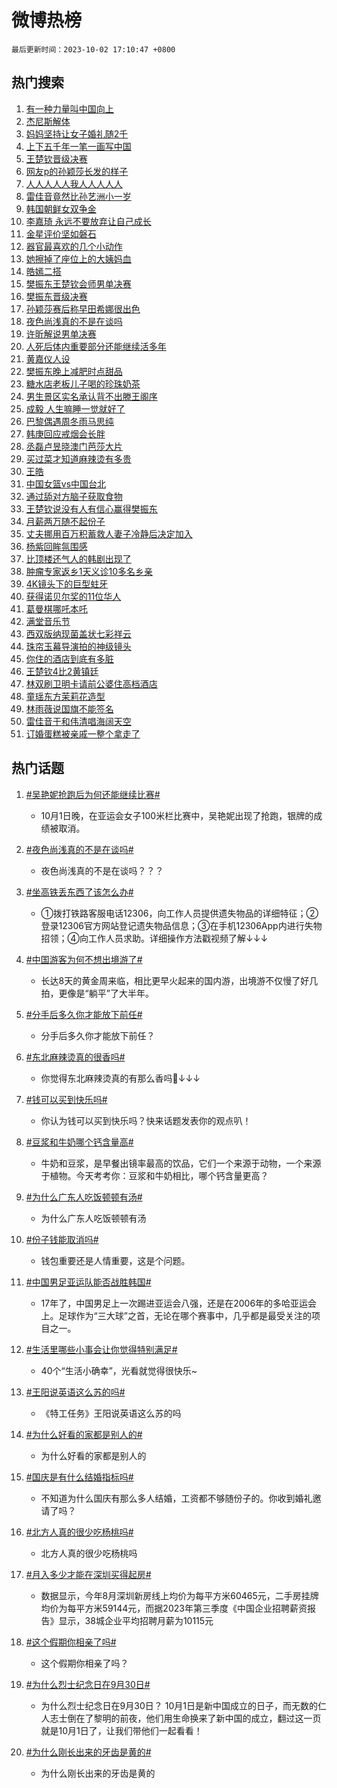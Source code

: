 # 微博热榜

`最后更新时间：2023-10-02 17:10:47 +0800`

## 热门搜索

1. [有一种力量叫中国向上](https://m.weibo.cn/search?containerid=100103type%3D1%26t%3D10%26q%3D%23%E6%9C%89%E4%B8%80%E7%A7%8D%E5%8A%9B%E9%87%8F%E5%8F%AB%E4%B8%AD%E5%9B%BD%E5%90%91%E4%B8%8A%23&stream_entry_id=51&isnewpage=1&extparam=seat%3D1%26stream_entry_id%3D51%26dgr%3D0%26c_type%3D51%26q%3D%2523%25E6%259C%2589%25E4%25B8%2580%25E7%25A7%258D%25E5%258A%259B%25E9%2587%258F%25E5%258F%25AB%25E4%25B8%25AD%25E5%259B%25BD%25E5%2590%2591%25E4%25B8%258A%2523%26cate%3D10103%26pos%3D0%26filter_type%3Drealtimehot%26display_time%3D1696237846%26pre_seqid%3D169623784657902264803)
1. [杰尼斯解体](https://m.weibo.cn/search?containerid=100103type%3D1%26t%3D10%26q%3D%E6%9D%B0%E5%B0%BC%E6%96%AF%E8%A7%A3%E4%BD%93&stream_entry_id=31&isnewpage=1&extparam=seat%3D1%26stream_entry_id%3D31%26pos%3D0%26q%3D%25E6%259D%25B0%25E5%25B0%25BC%25E6%2596%25AF%25E8%25A7%25A3%25E4%25BD%2593%26cate%3D5001%26realpos%3D1%26band_rank%3D1%26dgr%3D0%26filter_type%3Drealtimehot%26c_type%3D31%26flag%3D16%26lcate%3D5001%26display_time%3D1696237846%26pre_seqid%3D169623784657902264803)
1. [妈妈坚持让女子婚礼随2千](https://m.weibo.cn/search?containerid=100103type%3D1%26t%3D10%26q%3D%23%E5%A6%88%E5%A6%88%E5%9D%9A%E6%8C%81%E8%AE%A9%E5%A5%B3%E5%AD%90%E5%A9%9A%E7%A4%BC%E9%9A%8F2%E5%8D%83%23&stream_entry_id=31&isnewpage=1&extparam=seat%3D1%26stream_entry_id%3D31%26pos%3D1%26q%3D%2523%25E5%25A6%2588%25E5%25A6%2588%25E5%259D%259A%25E6%258C%2581%25E8%25AE%25A9%25E5%25A5%25B3%25E5%25AD%2590%25E5%25A9%259A%25E7%25A4%25BC%25E9%259A%258F2%25E5%258D%2583%2523%26cate%3D5001%26realpos%3D2%26band_rank%3D2%26dgr%3D0%26filter_type%3Drealtimehot%26c_type%3D31%26flag%3D1%26lcate%3D5001%26display_time%3D1696237846%26pre_seqid%3D169623784657902264803)
1. [上下五千年一笔一画写中国](https://m.weibo.cn/search?containerid=100103type%3D1%26t%3D10%26q%3D%23%E4%B8%8A%E4%B8%8B%E4%BA%94%E5%8D%83%E5%B9%B4%E4%B8%80%E7%AC%94%E4%B8%80%E7%94%BB%E5%86%99%E4%B8%AD%E5%9B%BD%23&stream_entry_id=31&isnewpage=1&extparam=seat%3D1%26stream_entry_id%3D31%26pos%3D2%26q%3D%2523%25E4%25B8%258A%25E4%25B8%258B%25E4%25BA%2594%25E5%258D%2583%25E5%25B9%25B4%25E4%25B8%2580%25E7%25AC%2594%25E4%25B8%2580%25E7%2594%25BB%25E5%2586%2599%25E4%25B8%25AD%25E5%259B%25BD%2523%26cate%3D5001%26realpos%3D3%26band_rank%3D3%26dgr%3D0%26filter_type%3Drealtimehot%26c_type%3D31%26flag%3D1%26lcate%3D5001%26display_time%3D1696237846%26pre_seqid%3D169623784657902264803)
1. [王楚钦晋级决赛](https://m.weibo.cn/search?containerid=100103type%3D1%26t%3D10%26q%3D%E7%8E%8B%E6%A5%9A%E9%92%A6%E6%99%8B%E7%BA%A7%E5%86%B3%E8%B5%9B&stream_entry_id=31&isnewpage=1&extparam=seat%3D1%26stream_entry_id%3D31%26pos%3D3%26q%3D%25E7%258E%258B%25E6%25A5%259A%25E9%2592%25A6%25E6%2599%258B%25E7%25BA%25A7%25E5%2586%25B3%25E8%25B5%259B%26cate%3D5001%26realpos%3D4%26band_rank%3D4%26dgr%3D0%26filter_type%3Drealtimehot%26c_type%3D31%26flag%3D1%26lcate%3D5001%26display_time%3D1696237846%26pre_seqid%3D169623784657902264803)
1. [网友p的孙颖莎长发的样子](https://m.weibo.cn/search?containerid=100103type%3D1%26t%3D10%26q%3D%E7%BD%91%E5%8F%8Bp%E7%9A%84%E5%AD%99%E9%A2%96%E8%8E%8E%E9%95%BF%E5%8F%91%E7%9A%84%E6%A0%B7%E5%AD%90&stream_entry_id=31&isnewpage=1&extparam=seat%3D1%26stream_entry_id%3D31%26pos%3D4%26q%3D%25E7%25BD%2591%25E5%258F%258Bp%25E7%259A%2584%25E5%25AD%2599%25E9%25A2%2596%25E8%258E%258E%25E9%2595%25BF%25E5%258F%2591%25E7%259A%2584%25E6%25A0%25B7%25E5%25AD%2590%26cate%3D5001%26realpos%3D5%26band_rank%3D5%26dgr%3D0%26filter_type%3Drealtimehot%26c_type%3D31%26flag%3D1%26lcate%3D5001%26display_time%3D1696237846%26pre_seqid%3D169623784657902264803)
1. [人人人人人我人人人人人](https://m.weibo.cn/search?containerid=100103type%3D1%26t%3D10%26q%3D%23%E4%BA%BA%E4%BA%BA%E4%BA%BA%E4%BA%BA%E4%BA%BA%E6%88%91%E4%BA%BA%E4%BA%BA%E4%BA%BA%E4%BA%BA%E4%BA%BA%23&stream_entry_id=31&isnewpage=1&extparam=seat%3D1%26stream_entry_id%3D31%26pos%3D5%26q%3D%2523%25E4%25BA%25BA%25E4%25BA%25BA%25E4%25BA%25BA%25E4%25BA%25BA%25E4%25BA%25BA%25E6%2588%2591%25E4%25BA%25BA%25E4%25BA%25BA%25E4%25BA%25BA%25E4%25BA%25BA%25E4%25BA%25BA%2523%26cate%3D5001%26realpos%3D6%26band_rank%3D6%26dgr%3D0%26filter_type%3Drealtimehot%26c_type%3D31%26flag%3D2%26lcate%3D5001%26display_time%3D1696237846%26pre_seqid%3D169623784657902264803)
1. [雷佳音竟然比孙艺洲小一岁](https://m.weibo.cn/search?containerid=100103type%3D1%26t%3D10%26q%3D%23%E9%9B%B7%E4%BD%B3%E9%9F%B3%E7%AB%9F%E7%84%B6%E6%AF%94%E5%AD%99%E8%89%BA%E6%B4%B2%E5%B0%8F%E4%B8%80%E5%B2%81%23&stream_entry_id=31&isnewpage=1&extparam=seat%3D1%26stream_entry_id%3D31%26pos%3D6%26q%3D%2523%25E9%259B%25B7%25E4%25BD%25B3%25E9%259F%25B3%25E7%25AB%259F%25E7%2584%25B6%25E6%25AF%2594%25E5%25AD%2599%25E8%2589%25BA%25E6%25B4%25B2%25E5%25B0%258F%25E4%25B8%2580%25E5%25B2%2581%2523%26cate%3D5001%26realpos%3D7%26band_rank%3D7%26dgr%3D0%26filter_type%3Drealtimehot%26c_type%3D31%26flag%3D0%26lcate%3D5001%26display_time%3D1696237846%26pre_seqid%3D169623784657902264803)
1. [韩国朝鲜女双争金](https://m.weibo.cn/search?containerid=100103type%3D1%26t%3D10%26q%3D%23%E9%9F%A9%E5%9B%BD%E6%9C%9D%E9%B2%9C%E5%A5%B3%E5%8F%8C%E4%BA%89%E9%87%91%23&stream_entry_id=31&isnewpage=1&extparam=seat%3D1%26stream_entry_id%3D31%26pos%3D7%26q%3D%2523%25E9%259F%25A9%25E5%259B%25BD%25E6%259C%259D%25E9%25B2%259C%25E5%25A5%25B3%25E5%258F%258C%25E4%25BA%2589%25E9%2587%2591%2523%26cate%3D5001%26realpos%3D8%26band_rank%3D8%26dgr%3D0%26filter_type%3Drealtimehot%26c_type%3D31%26flag%3D0%26lcate%3D5001%26display_time%3D1696237846%26pre_seqid%3D169623784657902264803)
1. [李嘉琦 永远不要放弃让自己成长](https://m.weibo.cn/search?containerid=100103type%3D1%26t%3D10%26q%3D%E6%9D%8E%E5%98%89%E7%90%A6+%E6%B0%B8%E8%BF%9C%E4%B8%8D%E8%A6%81%E6%94%BE%E5%BC%83%E8%AE%A9%E8%87%AA%E5%B7%B1%E6%88%90%E9%95%BF&stream_entry_id=31&isnewpage=1&extparam=seat%3D1%26stream_entry_id%3D31%26pos%3D8%26q%3D%25E6%259D%258E%25E5%2598%2589%25E7%2590%25A6%2520%25E6%25B0%25B8%25E8%25BF%259C%25E4%25B8%258D%25E8%25A6%2581%25E6%2594%25BE%25E5%25BC%2583%25E8%25AE%25A9%25E8%2587%25AA%25E5%25B7%25B1%25E6%2588%2590%25E9%2595%25BF%26cate%3D5001%26realpos%3D9%26band_rank%3D9%26dgr%3D0%26filter_type%3Drealtimehot%26c_type%3D31%26flag%3D2%26lcate%3D5001%26display_time%3D1696237846%26pre_seqid%3D169623784657902264803)
1. [金星评价坚如磐石](https://m.weibo.cn/search?containerid=100103type%3D1%26t%3D10%26q%3D%23%E9%87%91%E6%98%9F%E8%AF%84%E4%BB%B7%E5%9D%9A%E5%A6%82%E7%A3%90%E7%9F%B3%23&stream_entry_id=31&isnewpage=1&extparam=seat%3D1%26stream_entry_id%3D31%26pos%3D9%26q%3D%2523%25E9%2587%2591%25E6%2598%259F%25E8%25AF%2584%25E4%25BB%25B7%25E5%259D%259A%25E5%25A6%2582%25E7%25A3%2590%25E7%259F%25B3%2523%26cate%3D5001%26realpos%3D10%26band_rank%3D10%26dgr%3D0%26filter_type%3Drealtimehot%26c_type%3D31%26flag%3D0%26lcate%3D5001%26display_time%3D1696237846%26pre_seqid%3D169623784657902264803)
1. [器官最喜欢的几个小动作](https://m.weibo.cn/search?containerid=100103type%3D1%26t%3D10%26q%3D%23%E5%99%A8%E5%AE%98%E6%9C%80%E5%96%9C%E6%AC%A2%E7%9A%84%E5%87%A0%E4%B8%AA%E5%B0%8F%E5%8A%A8%E4%BD%9C%23&stream_entry_id=31&isnewpage=1&extparam=seat%3D1%26stream_entry_id%3D31%26pos%3D10%26q%3D%2523%25E5%2599%25A8%25E5%25AE%2598%25E6%259C%2580%25E5%2596%259C%25E6%25AC%25A2%25E7%259A%2584%25E5%2587%25A0%25E4%25B8%25AA%25E5%25B0%258F%25E5%258A%25A8%25E4%25BD%259C%2523%26cate%3D5001%26realpos%3D11%26band_rank%3D11%26dgr%3D0%26filter_type%3Drealtimehot%26c_type%3D31%26flag%3D1%26lcate%3D5001%26display_time%3D1696237846%26pre_seqid%3D169623784657902264803)
1. [她擦掉了座位上的大姨妈血](https://m.weibo.cn/search?containerid=100103type%3D1%26t%3D10%26q%3D%23%E5%A5%B9%E6%93%A6%E6%8E%89%E4%BA%86%E5%BA%A7%E4%BD%8D%E4%B8%8A%E7%9A%84%E5%A4%A7%E5%A7%A8%E5%A6%88%E8%A1%80%23&stream_entry_id=31&isnewpage=1&extparam=seat%3D1%26stream_entry_id%3D31%26pos%3D11%26q%3D%2523%25E5%25A5%25B9%25E6%2593%25A6%25E6%258E%2589%25E4%25BA%2586%25E5%25BA%25A7%25E4%25BD%258D%25E4%25B8%258A%25E7%259A%2584%25E5%25A4%25A7%25E5%25A7%25A8%25E5%25A6%2588%25E8%25A1%2580%2523%26cate%3D5001%26realpos%3D12%26band_rank%3D12%26dgr%3D0%26filter_type%3Drealtimehot%26c_type%3D31%26flag%3D2%26lcate%3D5001%26display_time%3D1696237846%26pre_seqid%3D169623784657902264803)
1. [皓嫣二搭](https://m.weibo.cn/search?containerid=100103type%3D1%26t%3D10%26q%3D%E7%9A%93%E5%AB%A3%E4%BA%8C%E6%90%AD&stream_entry_id=31&isnewpage=1&extparam=seat%3D1%26stream_entry_id%3D31%26pos%3D12%26q%3D%25E7%259A%2593%25E5%25AB%25A3%25E4%25BA%258C%25E6%2590%25AD%26cate%3D5001%26realpos%3D13%26band_rank%3D13%26dgr%3D0%26filter_type%3Drealtimehot%26c_type%3D31%26flag%3D0%26lcate%3D5001%26display_time%3D1696237846%26pre_seqid%3D169623784657902264803)
1. [樊振东王楚钦会师男单决赛](https://m.weibo.cn/search?containerid=100103type%3D1%26t%3D10%26q%3D%23%E6%A8%8A%E6%8C%AF%E4%B8%9C%E7%8E%8B%E6%A5%9A%E9%92%A6%E4%BC%9A%E5%B8%88%E7%94%B7%E5%8D%95%E5%86%B3%E8%B5%9B%23&stream_entry_id=31&isnewpage=1&extparam=seat%3D1%26stream_entry_id%3D31%26pos%3D13%26q%3D%2523%25E6%25A8%258A%25E6%258C%25AF%25E4%25B8%259C%25E7%258E%258B%25E6%25A5%259A%25E9%2592%25A6%25E4%25BC%259A%25E5%25B8%2588%25E7%2594%25B7%25E5%258D%2595%25E5%2586%25B3%25E8%25B5%259B%2523%26cate%3D5001%26realpos%3D14%26band_rank%3D14%26dgr%3D0%26filter_type%3Drealtimehot%26c_type%3D31%26flag%3D1%26lcate%3D5001%26display_time%3D1696237846%26pre_seqid%3D169623784657902264803)
1. [樊振东晋级决赛](https://m.weibo.cn/search?containerid=100103type%3D1%26t%3D10%26q%3D%23%E6%A8%8A%E6%8C%AF%E4%B8%9C%E6%99%8B%E7%BA%A7%E5%86%B3%E8%B5%9B%23&stream_entry_id=31&isnewpage=1&extparam=seat%3D1%26stream_entry_id%3D31%26pos%3D14%26q%3D%2523%25E6%25A8%258A%25E6%258C%25AF%25E4%25B8%259C%25E6%2599%258B%25E7%25BA%25A7%25E5%2586%25B3%25E8%25B5%259B%2523%26cate%3D5001%26realpos%3D15%26band_rank%3D15%26dgr%3D0%26filter_type%3Drealtimehot%26c_type%3D31%26flag%3D0%26lcate%3D5001%26display_time%3D1696237846%26pre_seqid%3D169623784657902264803)
1. [孙颖莎赛后称早田希娜很出色](https://m.weibo.cn/search?containerid=100103type%3D1%26t%3D10%26q%3D%23%E5%AD%99%E9%A2%96%E8%8E%8E%E8%B5%9B%E5%90%8E%E7%A7%B0%E6%97%A9%E7%94%B0%E5%B8%8C%E5%A8%9C%E5%BE%88%E5%87%BA%E8%89%B2%23&stream_entry_id=31&isnewpage=1&extparam=seat%3D1%26stream_entry_id%3D31%26pos%3D15%26q%3D%2523%25E5%25AD%2599%25E9%25A2%2596%25E8%258E%258E%25E8%25B5%259B%25E5%2590%258E%25E7%25A7%25B0%25E6%2597%25A9%25E7%2594%25B0%25E5%25B8%258C%25E5%25A8%259C%25E5%25BE%2588%25E5%2587%25BA%25E8%2589%25B2%2523%26cate%3D5001%26realpos%3D16%26band_rank%3D16%26dgr%3D0%26filter_type%3Drealtimehot%26c_type%3D31%26flag%3D32768%26lcate%3D5001%26display_time%3D1696237846%26pre_seqid%3D169623784657902264803)
1. [夜色尚浅真的不是在谈吗](https://m.weibo.cn/search?containerid=100103type%3D1%26t%3D10%26q%3D%23%E5%A4%9C%E8%89%B2%E5%B0%9A%E6%B5%85%E7%9C%9F%E7%9A%84%E4%B8%8D%E6%98%AF%E5%9C%A8%E8%B0%88%E5%90%97%23&stream_entry_id=31&isnewpage=1&extparam=seat%3D1%26stream_entry_id%3D31%26pos%3D16%26q%3D%2523%25E5%25A4%259C%25E8%2589%25B2%25E5%25B0%259A%25E6%25B5%2585%25E7%259C%259F%25E7%259A%2584%25E4%25B8%258D%25E6%2598%25AF%25E5%259C%25A8%25E8%25B0%2588%25E5%2590%2597%2523%26cate%3D5001%26realpos%3D17%26band_rank%3D17%26dgr%3D0%26filter_type%3Drealtimehot%26c_type%3D31%26flag%3D1%26lcate%3D5001%26display_time%3D1696237846%26pre_seqid%3D169623784657902264803)
1. [许昕解说男单决赛](https://m.weibo.cn/search?containerid=100103type%3D1%26t%3D10%26q%3D%23%E8%AE%B8%E6%98%95%E8%A7%A3%E8%AF%B4%E7%94%B7%E5%8D%95%E5%86%B3%E8%B5%9B%23&stream_entry_id=31&isnewpage=1&extparam=seat%3D1%26stream_entry_id%3D31%26pos%3D17%26q%3D%2523%25E8%25AE%25B8%25E6%2598%2595%25E8%25A7%25A3%25E8%25AF%25B4%25E7%2594%25B7%25E5%258D%2595%25E5%2586%25B3%25E8%25B5%259B%2523%26cate%3D5001%26realpos%3D18%26band_rank%3D18%26dgr%3D0%26filter_type%3Drealtimehot%26c_type%3D31%26flag%3D1%26lcate%3D5001%26display_time%3D1696237846%26pre_seqid%3D169623784657902264803)
1. [人死后体内重要部分还能继续活多年](https://m.weibo.cn/search?containerid=100103type%3D1%26t%3D10%26q%3D%23%E4%BA%BA%E6%AD%BB%E5%90%8E%E4%BD%93%E5%86%85%E9%87%8D%E8%A6%81%E9%83%A8%E5%88%86%E8%BF%98%E8%83%BD%E7%BB%A7%E7%BB%AD%E6%B4%BB%E5%A4%9A%E5%B9%B4%23&stream_entry_id=31&isnewpage=1&extparam=seat%3D1%26stream_entry_id%3D31%26pos%3D18%26q%3D%2523%25E4%25BA%25BA%25E6%25AD%25BB%25E5%2590%258E%25E4%25BD%2593%25E5%2586%2585%25E9%2587%258D%25E8%25A6%2581%25E9%2583%25A8%25E5%2588%2586%25E8%25BF%2598%25E8%2583%25BD%25E7%25BB%25A7%25E7%25BB%25AD%25E6%25B4%25BB%25E5%25A4%259A%25E5%25B9%25B4%2523%26cate%3D5001%26realpos%3D19%26band_rank%3D19%26dgr%3D0%26filter_type%3Drealtimehot%26c_type%3D31%26flag%3D0%26lcate%3D5001%26display_time%3D1696237846%26pre_seqid%3D169623784657902264803)
1. [黄嘉仪人设](https://m.weibo.cn/search?containerid=100103type%3D1%26t%3D10%26q%3D%23%E9%BB%84%E5%98%89%E4%BB%AA%E4%BA%BA%E8%AE%BE%23&stream_entry_id=31&isnewpage=1&extparam=seat%3D1%26stream_entry_id%3D31%26pos%3D19%26q%3D%2523%25E9%25BB%2584%25E5%2598%2589%25E4%25BB%25AA%25E4%25BA%25BA%25E8%25AE%25BE%2523%26cate%3D5001%26realpos%3D20%26band_rank%3D20%26dgr%3D0%26filter_type%3Drealtimehot%26c_type%3D31%26flag%3D1%26lcate%3D5001%26display_time%3D1696237846%26pre_seqid%3D169623784657902264803)
1. [樊振东晚上减肥时点甜品](https://m.weibo.cn/search?containerid=100103type%3D1%26t%3D10%26q%3D%23%E6%A8%8A%E6%8C%AF%E4%B8%9C%E6%99%9A%E4%B8%8A%E5%87%8F%E8%82%A5%E6%97%B6%E7%82%B9%E7%94%9C%E5%93%81%23&stream_entry_id=31&isnewpage=1&extparam=seat%3D1%26stream_entry_id%3D31%26pos%3D20%26q%3D%2523%25E6%25A8%258A%25E6%258C%25AF%25E4%25B8%259C%25E6%2599%259A%25E4%25B8%258A%25E5%2587%258F%25E8%2582%25A5%25E6%2597%25B6%25E7%2582%25B9%25E7%2594%259C%25E5%2593%2581%2523%26cate%3D5001%26realpos%3D21%26band_rank%3D21%26dgr%3D0%26filter_type%3Drealtimehot%26c_type%3D31%26flag%3D0%26lcate%3D5001%26display_time%3D1696237846%26pre_seqid%3D169623784657902264803)
1. [糖水店老板儿子喝的珍珠奶茶](https://m.weibo.cn/search?containerid=100103type%3D1%26t%3D10%26q%3D%23%E7%B3%96%E6%B0%B4%E5%BA%97%E8%80%81%E6%9D%BF%E5%84%BF%E5%AD%90%E5%96%9D%E7%9A%84%E7%8F%8D%E7%8F%A0%E5%A5%B6%E8%8C%B6%23&stream_entry_id=31&isnewpage=1&extparam=seat%3D1%26stream_entry_id%3D31%26pos%3D21%26q%3D%2523%25E7%25B3%2596%25E6%25B0%25B4%25E5%25BA%2597%25E8%2580%2581%25E6%259D%25BF%25E5%2584%25BF%25E5%25AD%2590%25E5%2596%259D%25E7%259A%2584%25E7%258F%258D%25E7%258F%25A0%25E5%25A5%25B6%25E8%258C%25B6%2523%26cate%3D5001%26realpos%3D22%26band_rank%3D22%26dgr%3D0%26filter_type%3Drealtimehot%26c_type%3D31%26flag%3D1%26lcate%3D5001%26display_time%3D1696237846%26pre_seqid%3D169623784657902264803)
1. [男生景区实名承认背不出滕王阁序](https://m.weibo.cn/search?containerid=100103type%3D1%26t%3D10%26q%3D%23%E7%94%B7%E7%94%9F%E6%99%AF%E5%8C%BA%E5%AE%9E%E5%90%8D%E6%89%BF%E8%AE%A4%E8%83%8C%E4%B8%8D%E5%87%BA%E6%BB%95%E7%8E%8B%E9%98%81%E5%BA%8F%23&stream_entry_id=31&isnewpage=1&extparam=seat%3D1%26stream_entry_id%3D31%26pos%3D22%26q%3D%2523%25E7%2594%25B7%25E7%2594%259F%25E6%2599%25AF%25E5%258C%25BA%25E5%25AE%259E%25E5%2590%258D%25E6%2589%25BF%25E8%25AE%25A4%25E8%2583%258C%25E4%25B8%258D%25E5%2587%25BA%25E6%25BB%2595%25E7%258E%258B%25E9%2598%2581%25E5%25BA%258F%2523%26cate%3D5001%26realpos%3D23%26band_rank%3D23%26dgr%3D0%26filter_type%3Drealtimehot%26c_type%3D31%26flag%3D32768%26lcate%3D5001%26display_time%3D1696237846%26pre_seqid%3D169623784657902264803)
1. [成毅 人生嘛睡一觉就好了](https://m.weibo.cn/search?containerid=100103type%3D1%26t%3D10%26q%3D%E6%88%90%E6%AF%85+%E4%BA%BA%E7%94%9F%E5%98%9B%E7%9D%A1%E4%B8%80%E8%A7%89%E5%B0%B1%E5%A5%BD%E4%BA%86&stream_entry_id=31&isnewpage=1&extparam=seat%3D1%26stream_entry_id%3D31%26pos%3D23%26q%3D%25E6%2588%2590%25E6%25AF%2585%2520%25E4%25BA%25BA%25E7%2594%259F%25E5%2598%259B%25E7%259D%25A1%25E4%25B8%2580%25E8%25A7%2589%25E5%25B0%25B1%25E5%25A5%25BD%25E4%25BA%2586%26cate%3D5001%26realpos%3D24%26band_rank%3D24%26dgr%3D0%26filter_type%3Drealtimehot%26c_type%3D31%26flag%3D0%26lcate%3D5001%26display_time%3D1696237846%26pre_seqid%3D169623784657902264803)
1. [巴黎偶遇周冬雨马思纯](https://m.weibo.cn/search?containerid=100103type%3D1%26t%3D10%26q%3D%E5%B7%B4%E9%BB%8E%E5%81%B6%E9%81%87%E5%91%A8%E5%86%AC%E9%9B%A8%E9%A9%AC%E6%80%9D%E7%BA%AF&stream_entry_id=31&isnewpage=1&extparam=seat%3D1%26stream_entry_id%3D31%26pos%3D24%26q%3D%25E5%25B7%25B4%25E9%25BB%258E%25E5%2581%25B6%25E9%2581%2587%25E5%2591%25A8%25E5%2586%25AC%25E9%259B%25A8%25E9%25A9%25AC%25E6%2580%259D%25E7%25BA%25AF%26cate%3D5001%26realpos%3D25%26band_rank%3D25%26dgr%3D0%26filter_type%3Drealtimehot%26c_type%3D31%26flag%3D0%26lcate%3D5001%26display_time%3D1696237846%26pre_seqid%3D169623784657902264803)
1. [韩庚回应戒烟会长胖](https://m.weibo.cn/search?containerid=100103type%3D1%26t%3D10%26q%3D%23%E9%9F%A9%E5%BA%9A%E5%9B%9E%E5%BA%94%E6%88%92%E7%83%9F%E4%BC%9A%E9%95%BF%E8%83%96%23&stream_entry_id=31&isnewpage=1&extparam=seat%3D1%26stream_entry_id%3D31%26pos%3D25%26q%3D%2523%25E9%259F%25A9%25E5%25BA%259A%25E5%259B%259E%25E5%25BA%2594%25E6%2588%2592%25E7%2583%259F%25E4%25BC%259A%25E9%2595%25BF%25E8%2583%2596%2523%26cate%3D5001%26realpos%3D26%26band_rank%3D26%26dgr%3D0%26filter_type%3Drealtimehot%26c_type%3D31%26flag%3D1%26lcate%3D5001%26display_time%3D1696237846%26pre_seqid%3D169623784657902264803)
1. [丞磊卢昱晓澳门芭莎大片](https://m.weibo.cn/search?containerid=100103type%3D1%26t%3D10%26q%3D%23%E4%B8%9E%E7%A3%8A%E5%8D%A2%E6%98%B1%E6%99%93%E6%BE%B3%E9%97%A8%E8%8A%AD%E8%8E%8E%E5%A4%A7%E7%89%87%23&stream_entry_id=31&isnewpage=1&extparam=seat%3D1%26stream_entry_id%3D31%26pos%3D26%26q%3D%2523%25E4%25B8%259E%25E7%25A3%258A%25E5%258D%25A2%25E6%2598%25B1%25E6%2599%2593%25E6%25BE%25B3%25E9%2597%25A8%25E8%258A%25AD%25E8%258E%258E%25E5%25A4%25A7%25E7%2589%2587%2523%26cate%3D5001%26realpos%3D27%26band_rank%3D27%26dgr%3D0%26filter_type%3Drealtimehot%26c_type%3D31%26flag%3D0%26lcate%3D5001%26display_time%3D1696237846%26pre_seqid%3D169623784657902264803)
1. [买过菜才知道麻辣烫有多贵](https://m.weibo.cn/search?containerid=100103type%3D1%26t%3D10%26q%3D%23%E4%B9%B0%E8%BF%87%E8%8F%9C%E6%89%8D%E7%9F%A5%E9%81%93%E9%BA%BB%E8%BE%A3%E7%83%AB%E6%9C%89%E5%A4%9A%E8%B4%B5%23&stream_entry_id=31&isnewpage=1&extparam=seat%3D1%26stream_entry_id%3D31%26pos%3D27%26q%3D%2523%25E4%25B9%25B0%25E8%25BF%2587%25E8%258F%259C%25E6%2589%258D%25E7%259F%25A5%25E9%2581%2593%25E9%25BA%25BB%25E8%25BE%25A3%25E7%2583%25AB%25E6%259C%2589%25E5%25A4%259A%25E8%25B4%25B5%2523%26cate%3D5001%26realpos%3D28%26band_rank%3D28%26dgr%3D0%26filter_type%3Drealtimehot%26c_type%3D31%26flag%3D0%26lcate%3D5001%26display_time%3D1696237846%26pre_seqid%3D169623784657902264803)
1. [王皓](https://m.weibo.cn/search?containerid=100103type%3D1%26t%3D10%26q%3D%E7%8E%8B%E7%9A%93&stream_entry_id=31&isnewpage=1&extparam=seat%3D1%26stream_entry_id%3D31%26pos%3D28%26q%3D%25E7%258E%258B%25E7%259A%2593%26cate%3D5001%26realpos%3D29%26band_rank%3D29%26dgr%3D0%26filter_type%3Drealtimehot%26c_type%3D31%26flag%3D0%26lcate%3D5001%26display_time%3D1696237846%26pre_seqid%3D169623784657902264803)
1. [中国女篮vs中国台北](https://m.weibo.cn/search?containerid=100103type%3D1%26t%3D10%26q%3D%23%E4%B8%AD%E5%9B%BD%E5%A5%B3%E7%AF%AEvs%E4%B8%AD%E5%9B%BD%E5%8F%B0%E5%8C%97%23&stream_entry_id=31&isnewpage=1&extparam=seat%3D1%26stream_entry_id%3D31%26pos%3D29%26q%3D%2523%25E4%25B8%25AD%25E5%259B%25BD%25E5%25A5%25B3%25E7%25AF%25AEvs%25E4%25B8%25AD%25E5%259B%25BD%25E5%258F%25B0%25E5%258C%2597%2523%26cate%3D5001%26realpos%3D30%26band_rank%3D30%26dgr%3D0%26filter_type%3Drealtimehot%26c_type%3D31%26flag%3D1%26lcate%3D5001%26display_time%3D1696237846%26pre_seqid%3D169623784657902264803)
1. [通过舔对方脑子获取食物](https://m.weibo.cn/search?containerid=100103type%3D1%26t%3D10%26q%3D%E9%80%9A%E8%BF%87%E8%88%94%E5%AF%B9%E6%96%B9%E8%84%91%E5%AD%90%E8%8E%B7%E5%8F%96%E9%A3%9F%E7%89%A9&stream_entry_id=31&isnewpage=1&extparam=seat%3D1%26stream_entry_id%3D31%26pos%3D30%26q%3D%25E9%2580%259A%25E8%25BF%2587%25E8%2588%2594%25E5%25AF%25B9%25E6%2596%25B9%25E8%2584%2591%25E5%25AD%2590%25E8%258E%25B7%25E5%258F%2596%25E9%25A3%259F%25E7%2589%25A9%26cate%3D5001%26realpos%3D31%26band_rank%3D31%26dgr%3D0%26filter_type%3Drealtimehot%26c_type%3D31%26flag%3D1%26lcate%3D5001%26display_time%3D1696237846%26pre_seqid%3D169623784657902264803)
1. [王楚钦说没有人有信心赢得樊振东](https://m.weibo.cn/search?containerid=100103type%3D1%26t%3D10%26q%3D%23%E7%8E%8B%E6%A5%9A%E9%92%A6%E8%AF%B4%E6%B2%A1%E6%9C%89%E4%BA%BA%E6%9C%89%E4%BF%A1%E5%BF%83%E8%B5%A2%E5%BE%97%E6%A8%8A%E6%8C%AF%E4%B8%9C%23&stream_entry_id=31&isnewpage=1&extparam=seat%3D1%26stream_entry_id%3D31%26pos%3D31%26q%3D%2523%25E7%258E%258B%25E6%25A5%259A%25E9%2592%25A6%25E8%25AF%25B4%25E6%25B2%25A1%25E6%259C%2589%25E4%25BA%25BA%25E6%259C%2589%25E4%25BF%25A1%25E5%25BF%2583%25E8%25B5%25A2%25E5%25BE%2597%25E6%25A8%258A%25E6%258C%25AF%25E4%25B8%259C%2523%26cate%3D5001%26realpos%3D32%26band_rank%3D32%26dgr%3D0%26filter_type%3Drealtimehot%26c_type%3D31%26flag%3D1%26lcate%3D5001%26display_time%3D1696237846%26pre_seqid%3D169623784657902264803)
1. [月薪两万随不起份子](https://m.weibo.cn/search?containerid=100103type%3D1%26t%3D10%26q%3D%23%E6%9C%88%E8%96%AA%E4%B8%A4%E4%B8%87%E9%9A%8F%E4%B8%8D%E8%B5%B7%E4%BB%BD%E5%AD%90%23&stream_entry_id=31&isnewpage=1&extparam=seat%3D1%26stream_entry_id%3D31%26pos%3D32%26q%3D%2523%25E6%259C%2588%25E8%2596%25AA%25E4%25B8%25A4%25E4%25B8%2587%25E9%259A%258F%25E4%25B8%258D%25E8%25B5%25B7%25E4%25BB%25BD%25E5%25AD%2590%2523%26cate%3D5001%26realpos%3D33%26band_rank%3D33%26dgr%3D0%26filter_type%3Drealtimehot%26c_type%3D31%26flag%3D0%26lcate%3D5001%26display_time%3D1696237846%26pre_seqid%3D169623784657902264803)
1. [丈夫挪用百万积蓄救人妻子冷静后决定加入](https://m.weibo.cn/search?containerid=100103type%3D1%26t%3D10%26q%3D%23%E4%B8%88%E5%A4%AB%E6%8C%AA%E7%94%A8%E7%99%BE%E4%B8%87%E7%A7%AF%E8%93%84%E6%95%91%E4%BA%BA%E5%A6%BB%E5%AD%90%E5%86%B7%E9%9D%99%E5%90%8E%E5%86%B3%E5%AE%9A%E5%8A%A0%E5%85%A5%23&stream_entry_id=31&isnewpage=1&extparam=seat%3D1%26stream_entry_id%3D31%26pos%3D33%26q%3D%2523%25E4%25B8%2588%25E5%25A4%25AB%25E6%258C%25AA%25E7%2594%25A8%25E7%2599%25BE%25E4%25B8%2587%25E7%25A7%25AF%25E8%2593%2584%25E6%2595%2591%25E4%25BA%25BA%25E5%25A6%25BB%25E5%25AD%2590%25E5%2586%25B7%25E9%259D%2599%25E5%2590%258E%25E5%2586%25B3%25E5%25AE%259A%25E5%258A%25A0%25E5%2585%25A5%2523%26cate%3D5001%26realpos%3D34%26band_rank%3D34%26dgr%3D0%26filter_type%3Drealtimehot%26c_type%3D31%26flag%3D32768%26lcate%3D5001%26display_time%3D1696237846%26pre_seqid%3D169623784657902264803)
1. [杨紫回眸氛围感](https://m.weibo.cn/search?containerid=100103type%3D1%26t%3D10%26q%3D%23%E6%9D%A8%E7%B4%AB%E5%9B%9E%E7%9C%B8%E6%B0%9B%E5%9B%B4%E6%84%9F%23&stream_entry_id=31&isnewpage=1&extparam=seat%3D1%26stream_entry_id%3D31%26pos%3D34%26q%3D%2523%25E6%259D%25A8%25E7%25B4%25AB%25E5%259B%259E%25E7%259C%25B8%25E6%25B0%259B%25E5%259B%25B4%25E6%2584%259F%2523%26cate%3D5001%26realpos%3D35%26band_rank%3D35%26dgr%3D0%26filter_type%3Drealtimehot%26c_type%3D31%26flag%3D0%26lcate%3D5001%26display_time%3D1696237846%26pre_seqid%3D169623784657902264803)
1. [比顶楼还气人的韩剧出现了](https://m.weibo.cn/search?containerid=100103type%3D1%26t%3D10%26q%3D%23%E6%AF%94%E9%A1%B6%E6%A5%BC%E8%BF%98%E6%B0%94%E4%BA%BA%E7%9A%84%E9%9F%A9%E5%89%A7%E5%87%BA%E7%8E%B0%E4%BA%86%23&stream_entry_id=31&isnewpage=1&extparam=seat%3D1%26stream_entry_id%3D31%26pos%3D35%26q%3D%2523%25E6%25AF%2594%25E9%25A1%25B6%25E6%25A5%25BC%25E8%25BF%2598%25E6%25B0%2594%25E4%25BA%25BA%25E7%259A%2584%25E9%259F%25A9%25E5%2589%25A7%25E5%2587%25BA%25E7%258E%25B0%25E4%25BA%2586%2523%26cate%3D5001%26realpos%3D36%26band_rank%3D36%26dgr%3D0%26filter_type%3Drealtimehot%26c_type%3D31%26flag%3D0%26lcate%3D5001%26display_time%3D1696237846%26pre_seqid%3D169623784657902264803)
1. [肿瘤专家返乡1天义诊10多名乡亲](https://m.weibo.cn/search?containerid=100103type%3D1%26t%3D10%26q%3D%23%E8%82%BF%E7%98%A4%E4%B8%93%E5%AE%B6%E8%BF%94%E4%B9%A11%E5%A4%A9%E4%B9%89%E8%AF%8A10%E5%A4%9A%E5%90%8D%E4%B9%A1%E4%BA%B2%23&stream_entry_id=31&isnewpage=1&extparam=seat%3D1%26stream_entry_id%3D31%26pos%3D36%26q%3D%2523%25E8%2582%25BF%25E7%2598%25A4%25E4%25B8%2593%25E5%25AE%25B6%25E8%25BF%2594%25E4%25B9%25A11%25E5%25A4%25A9%25E4%25B9%2589%25E8%25AF%258A10%25E5%25A4%259A%25E5%2590%258D%25E4%25B9%25A1%25E4%25BA%25B2%2523%26cate%3D5001%26realpos%3D37%26band_rank%3D37%26dgr%3D0%26filter_type%3Drealtimehot%26c_type%3D31%26flag%3D32768%26lcate%3D5001%26display_time%3D1696237846%26pre_seqid%3D169623784657902264803)
1. [4K镜头下的巨型蛀牙](https://m.weibo.cn/search?containerid=100103type%3D1%26t%3D10%26q%3D4K%E9%95%9C%E5%A4%B4%E4%B8%8B%E7%9A%84%E5%B7%A8%E5%9E%8B%E8%9B%80%E7%89%99&stream_entry_id=31&isnewpage=1&extparam=seat%3D1%26stream_entry_id%3D31%26pos%3D37%26q%3D4K%25E9%2595%259C%25E5%25A4%25B4%25E4%25B8%258B%25E7%259A%2584%25E5%25B7%25A8%25E5%259E%258B%25E8%259B%2580%25E7%2589%2599%26cate%3D5001%26realpos%3D38%26band_rank%3D38%26dgr%3D0%26filter_type%3Drealtimehot%26c_type%3D31%26flag%3D0%26lcate%3D5001%26display_time%3D1696237846%26pre_seqid%3D169623784657902264803)
1. [获得诺贝尔奖的11位华人](https://m.weibo.cn/search?containerid=100103type%3D1%26t%3D10%26q%3D%E8%8E%B7%E5%BE%97%E8%AF%BA%E8%B4%9D%E5%B0%94%E5%A5%96%E7%9A%8411%E4%BD%8D%E5%8D%8E%E4%BA%BA&stream_entry_id=31&isnewpage=1&extparam=seat%3D1%26stream_entry_id%3D31%26pos%3D38%26q%3D%25E8%258E%25B7%25E5%25BE%2597%25E8%25AF%25BA%25E8%25B4%259D%25E5%25B0%2594%25E5%25A5%2596%25E7%259A%258411%25E4%25BD%258D%25E5%258D%258E%25E4%25BA%25BA%26cate%3D5001%26realpos%3D39%26band_rank%3D39%26dgr%3D0%26filter_type%3Drealtimehot%26c_type%3D31%26flag%3D0%26lcate%3D5001%26display_time%3D1696237846%26pre_seqid%3D169623784657902264803)
1. [葛曼棋哪吒本吒](https://m.weibo.cn/search?containerid=100103type%3D1%26t%3D10%26q%3D%23%E8%91%9B%E6%9B%BC%E6%A3%8B%E5%93%AA%E5%90%92%E6%9C%AC%E5%90%92%23&stream_entry_id=31&isnewpage=1&extparam=seat%3D1%26stream_entry_id%3D31%26pos%3D39%26q%3D%2523%25E8%2591%259B%25E6%259B%25BC%25E6%25A3%258B%25E5%2593%25AA%25E5%2590%2592%25E6%259C%25AC%25E5%2590%2592%2523%26cate%3D5001%26adid%3D206912%26realpos%3D40%26band_rank%3D40%26dgr%3D0%26filter_type%3Drealtimehot%26c_type%3D31%26flag%3D0%26lcate%3D5001%26display_time%3D1696237846%26pre_seqid%3D169623784657902264803)
1. [满堂音乐节](https://m.weibo.cn/search?containerid=100103type%3D1%26t%3D10%26q%3D%E6%BB%A1%E5%A0%82%E9%9F%B3%E4%B9%90%E8%8A%82&stream_entry_id=31&isnewpage=1&extparam=seat%3D1%26stream_entry_id%3D31%26pos%3D40%26q%3D%25E6%25BB%25A1%25E5%25A0%2582%25E9%259F%25B3%25E4%25B9%2590%25E8%258A%2582%26cate%3D5001%26realpos%3D41%26band_rank%3D41%26dgr%3D0%26filter_type%3Drealtimehot%26c_type%3D31%26flag%3D1%26lcate%3D5001%26display_time%3D1696237846%26pre_seqid%3D169623784657902264803)
1. [西双版纳现菌盖状七彩祥云](https://m.weibo.cn/search?containerid=100103type%3D1%26t%3D10%26q%3D%23%E8%A5%BF%E5%8F%8C%E7%89%88%E7%BA%B3%E7%8E%B0%E8%8F%8C%E7%9B%96%E7%8A%B6%E4%B8%83%E5%BD%A9%E7%A5%A5%E4%BA%91%23&stream_entry_id=31&isnewpage=1&extparam=seat%3D1%26stream_entry_id%3D31%26pos%3D41%26q%3D%2523%25E8%25A5%25BF%25E5%258F%258C%25E7%2589%2588%25E7%25BA%25B3%25E7%258E%25B0%25E8%258F%258C%25E7%259B%2596%25E7%258A%25B6%25E4%25B8%2583%25E5%25BD%25A9%25E7%25A5%25A5%25E4%25BA%2591%2523%26cate%3D5001%26realpos%3D42%26band_rank%3D42%26dgr%3D0%26filter_type%3Drealtimehot%26c_type%3D31%26flag%3D32768%26lcate%3D5001%26display_time%3D1696237846%26pre_seqid%3D169623784657902264803)
1. [珠帘玉幕导演拍的神级镜头](https://m.weibo.cn/search?containerid=100103type%3D1%26t%3D10%26q%3D%23%E7%8F%A0%E5%B8%98%E7%8E%89%E5%B9%95%E5%AF%BC%E6%BC%94%E6%8B%8D%E7%9A%84%E7%A5%9E%E7%BA%A7%E9%95%9C%E5%A4%B4%23&stream_entry_id=31&isnewpage=1&extparam=seat%3D1%26stream_entry_id%3D31%26pos%3D42%26q%3D%2523%25E7%258F%25A0%25E5%25B8%2598%25E7%258E%2589%25E5%25B9%2595%25E5%25AF%25BC%25E6%25BC%2594%25E6%258B%258D%25E7%259A%2584%25E7%25A5%259E%25E7%25BA%25A7%25E9%2595%259C%25E5%25A4%25B4%2523%26cate%3D5001%26realpos%3D43%26band_rank%3D43%26dgr%3D0%26filter_type%3Drealtimehot%26c_type%3D31%26flag%3D1%26lcate%3D5001%26display_time%3D1696237846%26pre_seqid%3D169623784657902264803)
1. [你住的酒店到底有多脏](https://m.weibo.cn/search?containerid=100103type%3D1%26t%3D10%26q%3D%23%E4%BD%A0%E4%BD%8F%E7%9A%84%E9%85%92%E5%BA%97%E5%88%B0%E5%BA%95%E6%9C%89%E5%A4%9A%E8%84%8F%23&stream_entry_id=31&isnewpage=1&extparam=seat%3D1%26stream_entry_id%3D31%26pos%3D43%26q%3D%2523%25E4%25BD%25A0%25E4%25BD%258F%25E7%259A%2584%25E9%2585%2592%25E5%25BA%2597%25E5%2588%25B0%25E5%25BA%2595%25E6%259C%2589%25E5%25A4%259A%25E8%2584%258F%2523%26cate%3D5001%26realpos%3D44%26band_rank%3D44%26dgr%3D0%26filter_type%3Drealtimehot%26c_type%3D31%26flag%3D1%26lcate%3D5001%26display_time%3D1696237846%26pre_seqid%3D169623784657902264803)
1. [王楚钦4比2黄镇廷](https://m.weibo.cn/search?containerid=100103type%3D1%26t%3D10%26q%3D%23%E7%8E%8B%E6%A5%9A%E9%92%A64%E6%AF%942%E9%BB%84%E9%95%87%E5%BB%B7%23&stream_entry_id=31&isnewpage=1&extparam=seat%3D1%26stream_entry_id%3D31%26pos%3D44%26q%3D%2523%25E7%258E%258B%25E6%25A5%259A%25E9%2592%25A64%25E6%25AF%25942%25E9%25BB%2584%25E9%2595%2587%25E5%25BB%25B7%2523%26cate%3D5001%26realpos%3D45%26band_rank%3D45%26dgr%3D0%26filter_type%3Drealtimehot%26c_type%3D31%26flag%3D1%26lcate%3D5001%26display_time%3D1696237846%26pre_seqid%3D169623784657902264803)
1. [林双刷卫明卡请前公婆住高档酒店](https://m.weibo.cn/search?containerid=100103type%3D1%26t%3D10%26q%3D%23%E6%9E%97%E5%8F%8C%E5%88%B7%E5%8D%AB%E6%98%8E%E5%8D%A1%E8%AF%B7%E5%89%8D%E5%85%AC%E5%A9%86%E4%BD%8F%E9%AB%98%E6%A1%A3%E9%85%92%E5%BA%97%23&stream_entry_id=31&isnewpage=1&extparam=seat%3D1%26stream_entry_id%3D31%26pos%3D45%26q%3D%2523%25E6%259E%2597%25E5%258F%258C%25E5%2588%25B7%25E5%258D%25AB%25E6%2598%258E%25E5%258D%25A1%25E8%25AF%25B7%25E5%2589%258D%25E5%2585%25AC%25E5%25A9%2586%25E4%25BD%258F%25E9%25AB%2598%25E6%25A1%25A3%25E9%2585%2592%25E5%25BA%2597%2523%26cate%3D5001%26realpos%3D46%26band_rank%3D46%26dgr%3D0%26filter_type%3Drealtimehot%26c_type%3D31%26flag%3D0%26lcate%3D5001%26display_time%3D1696237846%26pre_seqid%3D169623784657902264803)
1. [童瑶东方茉莉花造型](https://m.weibo.cn/search?containerid=100103type%3D1%26t%3D10%26q%3D%23%E7%AB%A5%E7%91%B6%E4%B8%9C%E6%96%B9%E8%8C%89%E8%8E%89%E8%8A%B1%E9%80%A0%E5%9E%8B%23&stream_entry_id=31&isnewpage=1&extparam=seat%3D1%26stream_entry_id%3D31%26pos%3D46%26q%3D%2523%25E7%25AB%25A5%25E7%2591%25B6%25E4%25B8%259C%25E6%2596%25B9%25E8%258C%2589%25E8%258E%2589%25E8%258A%25B1%25E9%2580%25A0%25E5%259E%258B%2523%26cate%3D5001%26realpos%3D47%26band_rank%3D47%26dgr%3D0%26filter_type%3Drealtimehot%26c_type%3D31%26flag%3D1%26lcate%3D5001%26display_time%3D1696237846%26pre_seqid%3D169623784657902264803)
1. [林雨薇说国旗不能签名](https://m.weibo.cn/search?containerid=100103type%3D1%26t%3D10%26q%3D%23%E6%9E%97%E9%9B%A8%E8%96%87%E8%AF%B4%E5%9B%BD%E6%97%97%E4%B8%8D%E8%83%BD%E7%AD%BE%E5%90%8D%23&stream_entry_id=31&isnewpage=1&extparam=seat%3D1%26stream_entry_id%3D31%26pos%3D47%26q%3D%2523%25E6%259E%2597%25E9%259B%25A8%25E8%2596%2587%25E8%25AF%25B4%25E5%259B%25BD%25E6%2597%2597%25E4%25B8%258D%25E8%2583%25BD%25E7%25AD%25BE%25E5%2590%258D%2523%26cate%3D5001%26realpos%3D48%26band_rank%3D48%26dgr%3D0%26filter_type%3Drealtimehot%26c_type%3D31%26flag%3D0%26lcate%3D5001%26display_time%3D1696237846%26pre_seqid%3D169623784657902264803)
1. [雷佳音于和伟清唱海阔天空](https://m.weibo.cn/search?containerid=100103type%3D1%26t%3D10%26q%3D%23%E9%9B%B7%E4%BD%B3%E9%9F%B3%E4%BA%8E%E5%92%8C%E4%BC%9F%E6%B8%85%E5%94%B1%E6%B5%B7%E9%98%94%E5%A4%A9%E7%A9%BA%23&stream_entry_id=31&isnewpage=1&extparam=seat%3D1%26stream_entry_id%3D31%26pos%3D48%26q%3D%2523%25E9%259B%25B7%25E4%25BD%25B3%25E9%259F%25B3%25E4%25BA%258E%25E5%2592%258C%25E4%25BC%259F%25E6%25B8%2585%25E5%2594%25B1%25E6%25B5%25B7%25E9%2598%2594%25E5%25A4%25A9%25E7%25A9%25BA%2523%26cate%3D5001%26realpos%3D49%26band_rank%3D49%26dgr%3D0%26filter_type%3Drealtimehot%26c_type%3D31%26flag%3D0%26lcate%3D5001%26display_time%3D1696237846%26pre_seqid%3D169623784657902264803)
1. [订婚蛋糕被亲戚一整个拿走了](https://m.weibo.cn/search?containerid=100103type%3D1%26t%3D10%26q%3D%23%E8%AE%A2%E5%A9%9A%E8%9B%8B%E7%B3%95%E8%A2%AB%E4%BA%B2%E6%88%9A%E4%B8%80%E6%95%B4%E4%B8%AA%E6%8B%BF%E8%B5%B0%E4%BA%86%23&stream_entry_id=31&isnewpage=1&extparam=seat%3D1%26stream_entry_id%3D31%26pos%3D49%26q%3D%2523%25E8%25AE%25A2%25E5%25A9%259A%25E8%259B%258B%25E7%25B3%2595%25E8%25A2%25AB%25E4%25BA%25B2%25E6%2588%259A%25E4%25B8%2580%25E6%2595%25B4%25E4%25B8%25AA%25E6%258B%25BF%25E8%25B5%25B0%25E4%25BA%2586%2523%26cate%3D5001%26realpos%3D50%26band_rank%3D50%26dgr%3D0%26filter_type%3Drealtimehot%26c_type%3D31%26flag%3D0%26lcate%3D5001%26display_time%3D1696237846%26pre_seqid%3D169623784657902264803)

## 热门话题

1. [#吴艳妮抢跑后为何还能继续比赛#](https://m.weibo.cn/search?containerid=231522type%3D1%26t%3D10%26q%3D%23%E5%90%B4%E8%89%B3%E5%A6%AE%E6%8A%A2%E8%B7%91%E5%90%8E%E4%B8%BA%E4%BD%95%E8%BF%98%E8%83%BD%E7%BB%A7%E7%BB%AD%E6%AF%94%E8%B5%9B%23&stream_entry_id=128&isnewpage=1&extparam=seat%3D1%26unitid%3D1696201892808%26pos%3D1-0-0%26c_type%3D128%26dgr%3D0%26cate%3D5004%26lcate%3D5004%26display_time%3D1696237847%26pre_seqid%3D169623784763296470188)
    - 10月1日晚，在亚运会女子100米栏比赛中，吴艳妮出现了抢跑，银牌的成绩被取消。

1. [#夜色尚浅真的不是在谈吗#](https://m.weibo.cn/search?containerid=231522type%3D1%26t%3D10%26q%3D%23%E5%A4%9C%E8%89%B2%E5%B0%9A%E6%B5%85%E7%9C%9F%E7%9A%84%E4%B8%8D%E6%98%AF%E5%9C%A8%E8%B0%88%E5%90%97%23&stream_entry_id=128&isnewpage=1&extparam=seat%3D1%26unitid%3D1696229776484%26pos%3D1-0-1%26c_type%3D128%26dgr%3D0%26cate%3D5004%26lcate%3D5004%26display_time%3D1696237847%26pre_seqid%3D169623784763296470188)
    - 夜色尚浅真的不是在谈吗？？？

1. [#坐高铁丢东西了该怎么办#](https://m.weibo.cn/search?containerid=231522type%3D1%26t%3D10%26q%3D%23%E5%9D%90%E9%AB%98%E9%93%81%E4%B8%A2%E4%B8%9C%E8%A5%BF%E4%BA%86%E8%AF%A5%E6%80%8E%E4%B9%88%E5%8A%9E%23&stream_entry_id=128&isnewpage=1&extparam=seat%3D1%26unitid%3D1696221088395%26pos%3D1-0-2%26c_type%3D128%26dgr%3D0%26cate%3D5004%26lcate%3D5004%26display_time%3D1696237847%26pre_seqid%3D169623784763296470188)
    - ①拨打铁路客服电话12306，向工作人员提供遗失物品的详细特征；②登录12306官方网站登记遗失物品信息；③在手机12306App内进行失物招领；④向工作人员求助。详细操作方法戳视频了解↓↓↓

1. [#中国游客为何不想出境游了#](https://m.weibo.cn/search?containerid=231522type%3D1%26t%3D10%26q%3D%23%E4%B8%AD%E5%9B%BD%E6%B8%B8%E5%AE%A2%E4%B8%BA%E4%BD%95%E4%B8%8D%E6%83%B3%E5%87%BA%E5%A2%83%E6%B8%B8%E4%BA%86%23&stream_entry_id=128&isnewpage=1&extparam=seat%3D1%26unitid%3D1696202794592%26pos%3D1-0-3%26c_type%3D128%26dgr%3D0%26cate%3D5004%26lcate%3D5004%26display_time%3D1696237847%26pre_seqid%3D169623784763296470188)
    - 长达8天的黄金周来临，相比更早火起来的国内游，出境游不仅慢了好几拍，更像是“躺平”了大半年。

1. [#分手后多久你才能放下前任#](https://m.weibo.cn/search?containerid=231522type%3D1%26t%3D10%26q%3D%23%E5%88%86%E6%89%8B%E5%90%8E%E5%A4%9A%E4%B9%85%E4%BD%A0%E6%89%8D%E8%83%BD%E6%94%BE%E4%B8%8B%E5%89%8D%E4%BB%BB%23&stream_entry_id=128&isnewpage=1&extparam=seat%3D1%26unitid%3D1696229178153%26pos%3D1-0-4%26c_type%3D128%26dgr%3D0%26cate%3D5004%26lcate%3D5004%26display_time%3D1696237847%26pre_seqid%3D169623784763296470188)
    - 分手后多久你才能放下前任？

1. [#东北麻辣烫真的很香吗#](https://m.weibo.cn/search?containerid=231522type%3D1%26t%3D10%26q%3D%23%E4%B8%9C%E5%8C%97%E9%BA%BB%E8%BE%A3%E7%83%AB%E7%9C%9F%E7%9A%84%E5%BE%88%E9%A6%99%E5%90%97%23&stream_entry_id=128&isnewpage=1&extparam=seat%3D1%26unitid%3D1696175790907%26pos%3D1-0-5%26c_type%3D128%26dgr%3D0%26cate%3D5004%26lcate%3D5004%26display_time%3D1696237847%26pre_seqid%3D169623784763296470188)
    - 你觉得东北麻辣烫真的有那么香吗🧐↓↓↓

1. [#钱可以买到快乐吗#](https://m.weibo.cn/search?containerid=231522type%3D1%26t%3D10%26q%3D%23%E9%92%B1%E5%8F%AF%E4%BB%A5%E4%B9%B0%E5%88%B0%E5%BF%AB%E4%B9%90%E5%90%97%23&stream_entry_id=128&isnewpage=1&extparam=seat%3D1%26unitid%3D1696213579190%26pos%3D1-0-6%26c_type%3D128%26dgr%3D0%26cate%3D5004%26lcate%3D5004%26display_time%3D1696237847%26pre_seqid%3D169623784763296470188)
    - 你认为钱可以买到快乐吗？快来话题发表你的观点叭！

1. [#豆浆和牛奶哪个钙含量高#](https://m.weibo.cn/search?containerid=231522type%3D1%26t%3D10%26q%3D%23%E8%B1%86%E6%B5%86%E5%92%8C%E7%89%9B%E5%A5%B6%E5%93%AA%E4%B8%AA%E9%92%99%E5%90%AB%E9%87%8F%E9%AB%98%23&stream_entry_id=128&isnewpage=1&extparam=seat%3D1%26unitid%3D1696132606344%26pos%3D1-0-7%26c_type%3D128%26dgr%3D0%26cate%3D5004%26lcate%3D5004%26display_time%3D1696237847%26pre_seqid%3D169623784763296470188)
    - 牛奶和豆浆，是早餐出镜率最高的饮品，它们一个来源于动物，一个来源于植物。今天考考你：豆浆和牛奶相比，哪个钙含量更高？

1. [#为什么广东人吃饭顿顿有汤#](https://m.weibo.cn/search?containerid=231522type%3D1%26t%3D10%26q%3D%23%E4%B8%BA%E4%BB%80%E4%B9%88%E5%B9%BF%E4%B8%9C%E4%BA%BA%E5%90%83%E9%A5%AD%E9%A1%BF%E9%A1%BF%E6%9C%89%E6%B1%A4%23&stream_entry_id=128&isnewpage=1&extparam=seat%3D1%26unitid%3D1696230681663%26pos%3D1-0-8%26c_type%3D128%26dgr%3D0%26cate%3D5004%26lcate%3D5004%26display_time%3D1696237847%26pre_seqid%3D169623784763296470188)
    - 为什么广东人吃饭顿顿有汤

1. [#份子钱能取消吗#](https://m.weibo.cn/search?containerid=231522type%3D1%26t%3D10%26q%3D%23%E4%BB%BD%E5%AD%90%E9%92%B1%E8%83%BD%E5%8F%96%E6%B6%88%E5%90%97%23&stream_entry_id=128&isnewpage=1&extparam=seat%3D1%26unitid%3D1696233687534%26pos%3D1-0-9%26c_type%3D128%26dgr%3D0%26cate%3D5004%26lcate%3D5004%26display_time%3D1696237847%26pre_seqid%3D169623784763296470188)
    - 钱包重要还是人情重要，这是个问题。

1. [#中国男足亚运队能否战胜韩国#](https://m.weibo.cn/search?containerid=231522type%3D1%26t%3D10%26q%3D%23%E4%B8%AD%E5%9B%BD%E7%94%B7%E8%B6%B3%E4%BA%9A%E8%BF%90%E9%98%9F%E8%83%BD%E5%90%A6%E6%88%98%E8%83%9C%E9%9F%A9%E5%9B%BD%23&stream_entry_id=128&isnewpage=1&extparam=seat%3D1%26unitid%3D1696164730713%26pos%3D1-0-10%26c_type%3D128%26dgr%3D0%26cate%3D5004%26lcate%3D5004%26display_time%3D1696237847%26pre_seqid%3D169623784763296470188)
    - 17年了，中国男足上一次踢进亚运会八强，还是在2006年的多哈亚运会上。足球作为“三大球”之首，无论在哪个赛事中，几乎都是最受关注的项目之一。

1. [#生活里哪些小事会让你觉得特别满足#](https://m.weibo.cn/search?containerid=231522type%3D1%26t%3D10%26q%3D%23%E7%94%9F%E6%B4%BB%E9%87%8C%E5%93%AA%E4%BA%9B%E5%B0%8F%E4%BA%8B%E4%BC%9A%E8%AE%A9%E4%BD%A0%E8%A7%89%E5%BE%97%E7%89%B9%E5%88%AB%E6%BB%A1%E8%B6%B3%23&stream_entry_id=128&isnewpage=1&extparam=seat%3D1%26unitid%3D1696117586092%26pos%3D1-0-11%26c_type%3D128%26dgr%3D0%26cate%3D5004%26lcate%3D5004%26display_time%3D1696237847%26pre_seqid%3D169623784763296470188)
    - 40个“生活小确幸”，光看就觉得很快乐~

1. [#王阳说英语这么苏的吗#](https://m.weibo.cn/search?containerid=231522type%3D1%26t%3D10%26q%3D%23%E7%8E%8B%E9%98%B3%E8%AF%B4%E8%8B%B1%E8%AF%AD%E8%BF%99%E4%B9%88%E8%8B%8F%E7%9A%84%E5%90%97%23&stream_entry_id=128&isnewpage=1&extparam=seat%3D1%26unitid%3D1696168303097%26pos%3D1-0-12%26c_type%3D128%26dgr%3D0%26cate%3D5004%26lcate%3D5004%26display_time%3D1696237847%26pre_seqid%3D169623784763296470188)
    - 《特工任务》王阳说英语这么苏的吗

1. [#为什么好看的家都是别人的#](https://m.weibo.cn/search?containerid=231522type%3D1%26t%3D10%26q%3D%23%E4%B8%BA%E4%BB%80%E4%B9%88%E5%A5%BD%E7%9C%8B%E7%9A%84%E5%AE%B6%E9%83%BD%E6%98%AF%E5%88%AB%E4%BA%BA%E7%9A%84%23&stream_entry_id=128&isnewpage=1&extparam=seat%3D1%26unitid%3D1696222583947%26pos%3D1-0-13%26c_type%3D128%26dgr%3D0%26cate%3D5004%26lcate%3D5004%26display_time%3D1696237847%26pre_seqid%3D169623784763296470188)
    - 为什么好看的家都是别人的

1. [#国庆是有什么结婚指标吗#](https://m.weibo.cn/search?containerid=231522type%3D1%26t%3D10%26q%3D%23%E5%9B%BD%E5%BA%86%E6%98%AF%E6%9C%89%E4%BB%80%E4%B9%88%E7%BB%93%E5%A9%9A%E6%8C%87%E6%A0%87%E5%90%97%23&stream_entry_id=128&isnewpage=1&extparam=seat%3D1%26unitid%3D1696074401865%26pos%3D1-0-14%26c_type%3D128%26dgr%3D0%26cate%3D5004%26lcate%3D5004%26display_time%3D1696237847%26pre_seqid%3D169623784763296470188)
    - 不知道为什么国庆有那么多人结婚，工资都不够随份子的。你收到婚礼邀请了吗？

1. [#北方人真的很少吃杨桃吗#](https://m.weibo.cn/search?containerid=231522type%3D1%26t%3D10%26q%3D%23%E5%8C%97%E6%96%B9%E4%BA%BA%E7%9C%9F%E7%9A%84%E5%BE%88%E5%B0%91%E5%90%83%E6%9D%A8%E6%A1%83%E5%90%97%23&stream_entry_id=128&isnewpage=1&extparam=seat%3D1%26unitid%3D1696116386781%26pos%3D1-0-15%26c_type%3D128%26dgr%3D0%26cate%3D5004%26lcate%3D5004%26display_time%3D1696237847%26pre_seqid%3D169623784763296470188)
    - 北方人真的很少吃杨桃吗

1. [#月入多少才能在深圳买得起房#](https://m.weibo.cn/search?containerid=231522type%3D1%26t%3D10%26q%3D%23%E6%9C%88%E5%85%A5%E5%A4%9A%E5%B0%91%E6%89%8D%E8%83%BD%E5%9C%A8%E6%B7%B1%E5%9C%B3%E4%B9%B0%E5%BE%97%E8%B5%B7%E6%88%BF%23&stream_entry_id=128&isnewpage=1&extparam=seat%3D1%26unitid%3D1696080112478%26pos%3D1-0-16%26c_type%3D128%26dgr%3D0%26cate%3D5004%26lcate%3D5004%26display_time%3D1696237847%26pre_seqid%3D169623784763296470188)
    - 数据显示，今年8月深圳新房线上均价为每平方米60465元，二手房挂牌均价为每平方米59144元，而据2023年第三季度《中国企业招聘薪资报告》显示，38城企业平均招聘月薪为10115元

1. [#这个假期你相亲了吗#](https://m.weibo.cn/search?containerid=231522type%3D1%26t%3D10%26q%3D%23%E8%BF%99%E4%B8%AA%E5%81%87%E6%9C%9F%E4%BD%A0%E7%9B%B8%E4%BA%B2%E4%BA%86%E5%90%97%23&stream_entry_id=128&isnewpage=1&extparam=seat%3D1%26unitid%3D1696087303472%26pos%3D1-0-17%26c_type%3D128%26dgr%3D0%26cate%3D5004%26lcate%3D5004%26display_time%3D1696237847%26pre_seqid%3D169623784763296470188)
    - 这个假期你相亲了吗？

1. [#为什么烈士纪念日在9月30日#](https://m.weibo.cn/search?containerid=231522type%3D1%26t%3D10%26q%3D%23%E4%B8%BA%E4%BB%80%E4%B9%88%E7%83%88%E5%A3%AB%E7%BA%AA%E5%BF%B5%E6%97%A5%E5%9C%A89%E6%9C%8830%E6%97%A5%23&stream_entry_id=128&isnewpage=1&extparam=seat%3D1%26unitid%3D1696086432443%26pos%3D1-0-18%26c_type%3D128%26dgr%3D0%26cate%3D5004%26lcate%3D5004%26display_time%3D1696237847%26pre_seqid%3D169623784763296470188)
    - 为什么烈士纪念日在9月30日？ 10月1日是新中国成立的日子，而无数的仁人志士倒在了黎明的前夜，他们用生命换来了新中国的成立，翻过这一页就是10月1日了，让我们带他们一起看看！

1. [#为什么刚长出来的牙齿是黄的#](https://m.weibo.cn/search?containerid=231522type%3D1%26t%3D10%26q%3D%23%E4%B8%BA%E4%BB%80%E4%B9%88%E5%88%9A%E9%95%BF%E5%87%BA%E6%9D%A5%E7%9A%84%E7%89%99%E9%BD%BF%E6%98%AF%E9%BB%84%E7%9A%84%23&stream_entry_id=128&isnewpage=1&extparam=seat%3D1%26unitid%3D1696202515998%26pos%3D1-0-19%26c_type%3D128%26dgr%3D0%26cate%3D5004%26lcate%3D5004%26display_time%3D1696237847%26pre_seqid%3D169623784763296470188)
    - 为什么刚长出来的牙齿是黄的

